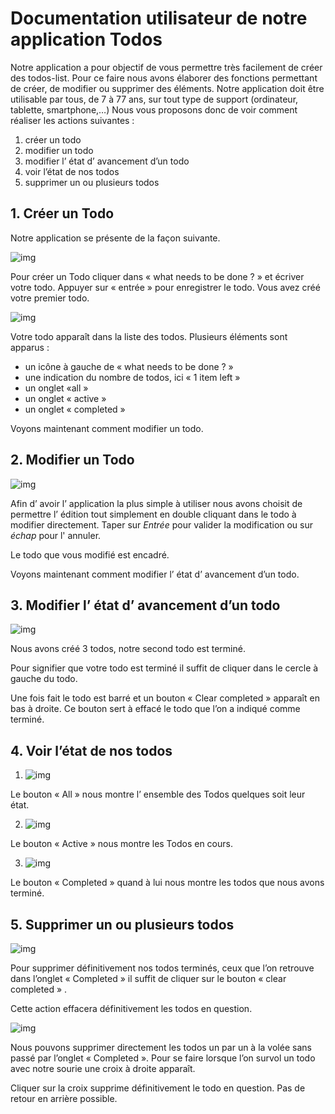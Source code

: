 # Documentation utilisateur de notre application Todos

Notre application a pour objectif de vous permettre très facilement de créer des todos-list.
Pour ce faire nous avons élaborer des fonctions permettant de créer, de modifier ou supprimer des éléments.
Notre application doit être utilisable par tous, de 7 à 77 ans, sur tout type de support (ordinateur, tablette, smartphone,…)
Nous vous proposons donc de voir comment réaliser les actions suivantes :
1. créer un todo
2. modifier un todo
3. modifier l’ état d’ avancement d’un todo
4. voir l’état de nos todos
5. supprimer un ou plusieurs  todos


## 1. Créer un Todo

Notre application se présente de la façon suivante.

![img](doc_utilisateur_creer_todo.png)

Pour créer un Todo cliquer dans « what needs to be done ? » et écriver votre todo.
Appuyer sur « entrée » pour enregistrer le todo.
Vous avez créé votre premier todo.

![img](doc_utilisateur_1er_todo.png)

Votre todo apparaît dans la liste des todos.
Plusieurs éléments sont apparus :
+ un icône à gauche de « what needs to be done ? »
+ une indication du nombre de todos, ici « 1 item left »
+ un onglet «all »
+ un onglet « active »
+ un onglet « completed »

Voyons maintenant comment modifier un todo.


## 2. Modifier un Todo

![img](doc_utilisateur_edit_todo.png)

Afin d’ avoir l’ application la plus simple à utiliser nous avons choisit de permettre l’ édition tout simplement en double cliquant dans le todo à modifier directement.
Taper sur _Entrée_ pour valider la modification ou sur _échap_ pour l' annuler.

Le todo que vous modifié est encadré.

Voyons  maintenant comment modifier l’ état d’ avancement d’un todo.


## 3. Modifier l’ état d’ avancement d’un todo

![img](doc_utilisateur_avancement_todo.png)

Nous avons créé 3 todos, notre second todo est terminé.

Pour signifier que votre todo est terminé il suffit de cliquer dans le cercle à gauche du todo.

Une fois fait le todo est barré et un bouton « Clear completed » apparaît en bas à droite. Ce bouton sert à effacé le todo que l’on a indiqué comme terminé.


## 4. Voir l’état de nos todos

1. ![img](doc_utilisateur_all_todo.png)

Le bouton « All » nous montre l’ ensemble des Todos quelques soit leur état.

2. ![img](doc_utilisateur_active_todo.png)

Le bouton « Active » nous montre les Todos en cours.

3. ![img](doc_utilisateur_completed_todo.png)

Le bouton « Completed » quand à lui nous montre les todos que nous avons terminé.


## 5. Supprimer un ou plusieurs todos

![img](doc_utilisateur_clearcompleted_todo.png)

Pour supprimer définitivement nos todos terminés, ceux que l’on retrouve dans l’onglet « Completed » il suffit de cliquer sur le bouton « clear completed » .

Cette action effacera définitivement les todos en question.


![img](doc_utilisateur_croix_todo.png)

Nous pouvons supprimer directement les todos un par un à la volée sans passé par l’onglet « Completed ». Pour se faire lorsque l’on survol un todo avec notre sourie une croix à droite apparaît.

Cliquer sur la croix supprime définitivement le todo en question. Pas de retour en arrière possible.





